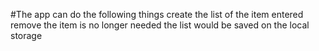 #The app can do the following things
create the list of the item entered
remove the item is no longer needed
the list would be saved on the local storage

